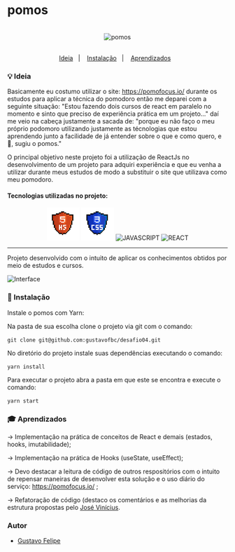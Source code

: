 # pomos
<br/>
<div align="center">
  <img alt="pomos" src=""/>
</div>
<br/>

<p align="center">
  <a href="#bulb-ideia">Ideia</a>&nbsp;&nbsp;&nbsp;|&nbsp;&nbsp;&nbsp;
  <a href="#wrench-instalação">Instalação</a>&nbsp;&nbsp;&nbsp;|&nbsp;&nbsp;&nbsp;
  <a href="#mortar_board-aprendizados">Aprendizados</a>&nbsp;&nbsp;&nbsp;
</p>

### :bulb: Ideia

Basicamente eu costumo utilizar o site: https://pomofocus.io/ durante os estudos para aplicar a técnica do pomodoro então me deparei com a seguinte situação: "Estou fazendo dois cursos de react em paralelo no momento e sinto que preciso de experiência prática em um projeto..." daí me veio na cabeça justamente a sacada de: "porque eu não faço o meu próprio podomoro utilizando justamente as técnologias que estou aprendendo junto a facilidade de já entender sobre o que e como quero, e :tada:, sugiu o pomos."

O principal objetivo neste projeto foi a utilização de ReactJs no desenvolvimento de um projeto para adquiri experiência e que eu venha a utilizar durante meus estudos de modo a substituir o site que utilizava como meu pomodoro.


<h4> Tecnologias utilizadas no projeto:</h4>

<p align="center">
    <img alt="HTML5" title="HTML5" src="https://github.com/gustavofbc/pixel_of_shields/blob/main/base/html.png" width="75"/>
    <img alt="CSS3" title="CSS3" src="https://github.com/gustavofbc/pixel_of_shields/blob/main/base/css.png" width="75"/>
    <img alt="JAVASCRIPT" title="JAVASCRIPT" src="https://github.com/gustavofbc/pixel_of_shields/blob/main/base/javascript.png" width="75"/>
    <img alt="REACT" title="REACT" src="https://github.com/gustavofbc/pixel_of_shields/blob/main/base/react.png" width="75"/>
</p>

<hr/>

<p>Projeto desenvolvido com o intuito de aplicar os conhecimentos obtidos por meio de estudos e cursos.</p>

<img alt="Interface" src=""/>


### :wrench: Instalação

Instale o pomos com Yarn:


Na pasta de sua escolha clone o projeto via git com o comando:
```
git clone git@github.com:gustavofbc/desafio04.git
```

No diretório do projeto instale suas dependências executando o comando:
```
yarn install
```

Para executar o projeto abra a pasta em que este se encontra e execute o comando:
```
yarn start
```

### :mortar_board: Aprendizados

-> Implementação na prática de conceitos de React e demais (estados, hooks, imutabilidade);

-> Implementação na prática de Hooks (useState, useEffect);

-> Devo destacar a leitura de código de outros respositórios com o intuito de repensar maneiras de desenvolver esta solução e o uso diário do serviço: https://pomofocus.io/ ;

-> Refatoração de código (destaco os comentários e as melhorias da estrutura propostas pelo [José Vinícius](https://github.com/saraivavini).

### Autor

- [Gustavo Felipe](https://github.com/gustavofbc)

